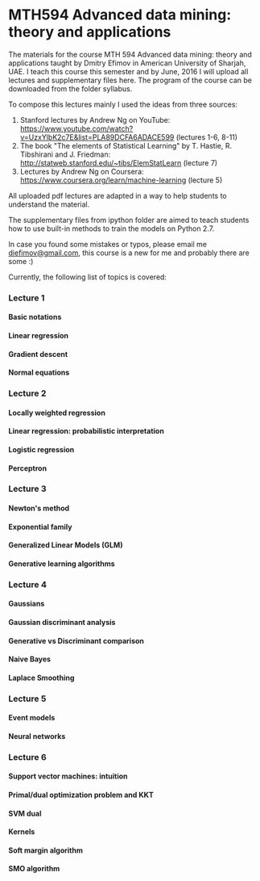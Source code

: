# MTH594 Advanced data mining: theory and applications

The materials for the course MTH 594 Advanced data mining: theory and applications taught by Dmitry Efimov in American University of Sharjah, UAE.
I teach this course this semester and by June, 2016 I will upload all lectures and supplementary files here. The program of the course can be downloaded from the folder syllabus.

To compose this lectures mainly I used the ideas from three sources: 

1. Stanford lectures by Andrew Ng on YouTube: https://www.youtube.com/watch?v=UzxYlbK2c7E&list=PLA89DCFA6ADACE599 (lectures 1-6, 8-11)
2. The book "The elements of Statistical Learning" by T. Hastie, R. Tibshirani and J. Friedman: http://statweb.stanford.edu/~tibs/ElemStatLearn (lecture 7)
3. Lectures by Andrew Ng on Coursera: https://www.coursera.org/learn/machine-learning (lecture 5)

All uploaded pdf lectures are adapted in a way to help students to understand the material.

The supplementary files from ipython folder are aimed to teach students how to use built-in methods to train the models on Python 2.7.

In case you found some mistakes or typos, please email me diefimov@gmail.com, this course is a new for me and probably there are some :)

Currently, the following list of topics is covered:

### Lecture 1
#### Basic notations
#### Linear regression
#### Gradient descent
#### Normal equations

### Lecture 2
#### Locally weighted regression
#### Linear regression: probabilistic interpretation
#### Logistic regression
#### Perceptron

### Lecture 3
#### Newton's method
#### Exponential family
#### Generalized Linear Models (GLM)
#### Generative learning algorithms

### Lecture 4
#### Gaussians
#### Gaussian discriminant analysis
#### Generative vs Discriminant comparison
#### Naive Bayes
#### Laplace Smoothing

### Lecture 5
#### Event models
#### Neural networks

### Lecture 6
#### Support vector machines: intuition
#### Primal/dual optimization problem and KKT
#### SVM dual
#### Kernels
#### Soft margin algorithm
#### SMO algorithm
